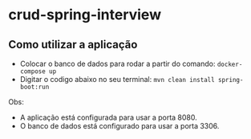 # crud-spring-interview
## Como utilizar a aplicação
* Colocar o banco de dados para rodar a partir do comando: `docker-compose up`
* Digitar o codigo abaixo no seu terminal: `mvn clean install spring-boot:run`

Obs: 
* A aplicação está configurada para usar a porta 8080.
* O banco de dados está configurado para usar a porta 3306.